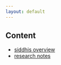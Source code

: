 ```yaml
---
layout: default
---
```

## Content


* [siddhis overview](./vfstct/siddhis_overview.html)
* [research notes](./vfstct/research.html)

